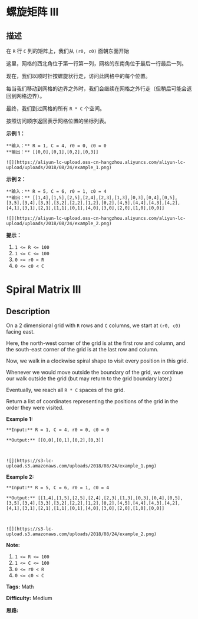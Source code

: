 # 螺旋矩阵 III

## 描述

在 `R` 行 `C` 列的矩阵上，我们从 `(r0, c0)` 面朝东面开始

这里，网格的西北角位于第一行第一列，网格的东南角位于最后一行最后一列。

现在，我们以顺时针按螺旋状行走，访问此网格中的每个位置。

每当我们移动到网格的边界之外时，我们会继续在网格之外行走（但稍后可能会返回到网格边界）。

最终，我们到过网格的所有 `R * C` 个空间。

按照访问顺序返回表示网格位置的坐标列表。



**示例 1：**

    
    
    **输入：** R = 1, C = 4, r0 = 0, c0 = 0
    **输出：** [[0,0],[0,1],[0,2],[0,3]]
    
    ![](https://aliyun-lc-upload.oss-cn-hangzhou.aliyuncs.com/aliyun-lc-upload/uploads/2018/08/24/example_1.png)
    



**示例 2：**

    
    
    **输入：** R = 5, C = 6, r0 = 1, c0 = 4
    **输出：** [[1,4],[1,5],[2,5],[2,4],[2,3],[1,3],[0,3],[0,4],[0,5],[3,5],[3,4],[3,3],[3,2],[2,2],[1,2],[0,2],[4,5],[4,4],[4,3],[4,2],[4,1],[3,1],[2,1],[1,1],[0,1],[4,0],[3,0],[2,0],[1,0],[0,0]]
    
    ![](https://aliyun-lc-upload.oss-cn-hangzhou.aliyuncs.com/aliyun-lc-upload/uploads/2018/08/24/example_2.png)
    



**提示：**

  1. `1 <= R <= 100`
  2. `1 <= C <= 100`
  3. `0 <= r0 < R`
  4. `0 <= c0 < C`



# Spiral Matrix III

## Description



On a 2 dimensional grid with `R` rows and `C` columns, we start at `(r0, c0)` facing east.

Here, the north-west corner of the grid is at the first row and column, and the south-east corner of the grid is at the last row and column.

Now, we walk in a clockwise spiral shape to visit every position in this grid.

Whenever we would move outside the boundary of the grid, we continue our walk outside the grid (but may return to the grid boundary later.)

Eventually, we reach all `R * C` spaces of the grid.

Return a list of coordinates representing the positions of the grid in the order they were visited.



**Example 1:**

    
    
    **Input:** R = 1, C = 4, r0 = 0, c0 = 0
    **Output:** [[0,0],[0,1],[0,2],[0,3]]
    
    ![](https://s3-lc-upload.s3.amazonaws.com/uploads/2018/08/24/example_1.png)
    



**Example 2:**

    
    
    **Input:** R = 5, C = 6, r0 = 1, c0 = 4
    **Output:** [[1,4],[1,5],[2,5],[2,4],[2,3],[1,3],[0,3],[0,4],[0,5],[3,5],[3,4],[3,3],[3,2],[2,2],[1,2],[0,2],[4,5],[4,4],[4,3],[4,2],[4,1],[3,1],[2,1],[1,1],[0,1],[4,0],[3,0],[2,0],[1,0],[0,0]]
    
    ![](https://s3-lc-upload.s3.amazonaws.com/uploads/2018/08/24/example_2.png)
    



**Note:**

  1. `1 <= R <= 100`
  2. `1 <= C <= 100`
  3. `0 <= r0 < R`
  4. `0 <= c0 < C`


**Tags:** Math

**Difficulty:** Medium

**思路:**
